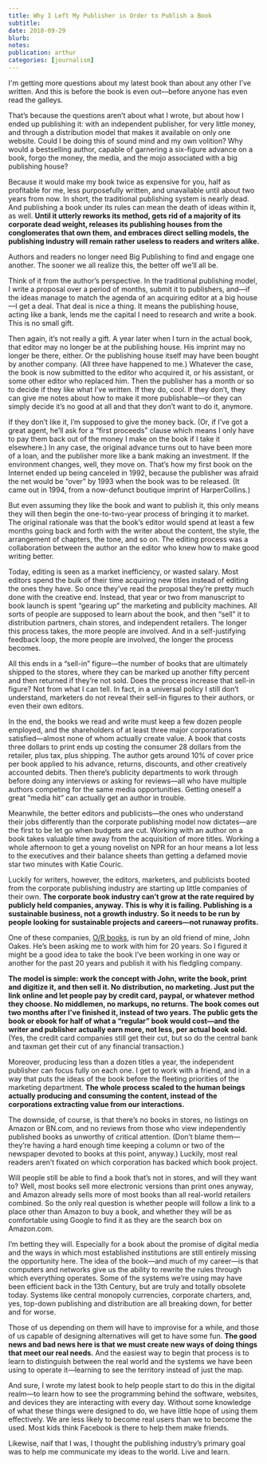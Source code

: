 ```yaml
---
title: Why I Left My Publisher in Order to Publish a Book
subtitle: 
date: 2010-09-29
blurb: 
notes: 
publication: arthur
categories: [journalism]
---
```


I'm getting more questions about my latest book than about any other I’ve written. And this is before the book is even out—before anyone has even read the galleys.

That’s because the questions aren’t about what I wrote, but about how I ended up publishing it: with an independent publisher, for very little money, and through a distribution model that makes it available on only one website. Could I be doing this of sound mind and my own volition? Why would a bestselling author, capable of garnering a six-figure advance on a book, forgo the money, the media, and the mojo associated with a big publishing house?

Because it would make my book twice as expensive for you, half as profitable for me, less purposefully written, and unavailable until about two years from now. In short, the traditional publishing system is nearly dead. And publishing a book under its rules can mean the death of ideas within it, as well. **Until it utterly reworks its method, gets rid of a majority of its corporate dead weight, releases its publishing houses from the conglomerates that own them, and embraces direct selling models, the publishing industry will remain rather useless to readers and writers alike.**

Authors and readers no longer need Big Publishing to find and engage one another. The sooner we all realize this, the better off we’ll all be.

Think of it from the author’s perspective. In the traditional publishing model, I write a proposal over a period of months, submit it to publishers, and—if the ideas manage to match the agenda of an acquiring editor at a big house—I get a deal. That deal is nice a thing. It means the publishing house, acting like a bank, lends me the capital I need to research and write a book. This is no small gift.

Then again, it’s not really a gift. A year later when I turn in the actual book, that editor may no longer be at the publishing house. His imprint may no longer be there, either. Or the publishing house itself may have been bought by another company. (All three have happened to me.) Whatever the case, the book is now submitted to the editor who acquired it, or his assistant, or some other editor who replaced him. Then the publisher has a month or so to decide if they like what I’ve written. If they do, cool. If they don’t, they can give me notes about how to make it more publishable—or they can simply decide it’s no good at all and that they don’t want to do it, anymore.

If they don’t like it, I’m supposed to give the money back. (Or, if I’ve got a great agent, he’ll ask for a “first proceeds” clause which means I only have to pay them back out of the money I make on the book if I take it elsewhere.) In any case, the original advance turns out to have been more of a loan, and the publisher more like a bank making an investment. If the environment changes, well, they move on. That’s how my first book on the Internet ended up being canceled in 1992, because the publisher was afraid the net would be “over” by 1993 when the book was to be released. (It came out in 1994, from a now-defunct boutique imprint of HarperCollins.)

But even assuming they like the book and want to publish it, this only means they will then begin the one-to-two-year process of bringing it to market. The original rationale was that the book’s editor would spend at least a few months going back and forth with the writer about the content, the style, the arrangement of chapters, the tone, and so on. The editing process was a collaboration between the author an the editor who knew how to make good writing better.

Today, editing is seen as a market inefficiency, or wasted salary. Most editors spend the bulk of their time acquiring new titles instead of editing the ones they have. So once they’ve read the proposal they’re pretty much done with the creative end. Instead, that year or two from manuscript to book launch is spent “gearing up” the marketing and publicity machines. All sorts of people are supposed to learn about the book, and then “sell” it to distribution partners, chain stores, and independent retailers. The longer this process takes, the more people are involved. And in a self-justifying feedback loop, the more people are involved, the longer the process becomes.

All this ends in a “sell-in” figure—the number of books that are ultimately shipped to the stores, where they can be marked up another fifty percent and then returned if they’re not sold. Does the process increase that sell-in figure? Not from what I can tell. In fact, in a universal policy I still don’t understand, marketers do not reveal their sell-in figures to their authors, or even their own editors.

In the end, the books we read and write must keep a few dozen people employed, and the shareholders of at least three major corporations satisfied—almost none of whom actually create value. A book that costs three dollars to print ends up costing the consumer 28 dollars from the retailer, plus tax, plus shipping. The author gets around 10% of cover price per book applied to his advance, returns, discounts, and other creatively accounted debits. Then there’s publicity departments to work through before doing any interviews or asking for reviews—all who have multiple authors competing for the same media opportunities. Getting oneself a great “media hit” can actually get an author in trouble.

Meanwhile, the better editors and publicists—the ones who understand their jobs differently than the corporate publishing model now dictates—are the first to be let go when budgets are cut. Working with an author on a book takes valuable time away from the acquisition of more titles. Working a whole afternoon to get a young novelist on NPR for an hour means a lot less to the executives and their balance sheets than getting a defamed movie star two minutes with Katie Couric.

Luckily for writers, however, the editors, marketers, and publicists booted from the corporate publishing industry are starting up little companies of their own. **The corporate book industry can’t grow at the rate required by publicly held companies, anyway. This is why it is failing. Publishing is a sustainable business, not a growth industry. So it needs to be run by people looking for sustainable projects and careers—not runaway profits.**

One of these companies, [O/R books](http://orbooks.com), is run by an old friend of mine, John Oakes. He’s been asking me to work with him for 20 years. So I figured it might be a good idea to take the book I’ve been working in one way or another for the past 20 years and publish it with his fledgling company.

**The model is simple: work the concept with John, write the book, print and digitize it, and then sell it. No distribution, no marketing. Just put the link online and let people pay by credit card, paypal, or whatever method they choose. No middlemen, no markups, no returns. The book comes out two months after I’ve finished it, instead of two years. The public gets the book or ebook for half of what a “regular” book would cost—and the writer and publisher actually earn more, not less, per actual book sold.** (Yes, the credit card companies still get their cut, but so do the central bank and taxman get their cut of any financial transaction.)

Moreover, producing less than a dozen titles a year, the independent publisher can focus fully on each one. I get to work with a friend, and in a way that puts the ideas of the book before the fleeting priorities of the marketing department. **The whole process scaled to the human beings actually producing and consuming the content, instead of the corporations extracting value from our interactions.**

The downside, of course, is that there’s no books in stores, no listings on Amazon or BN.com, and no reviews from those who view independently published books as unworthy of critical attention. (Don’t blame them—they’re having a hard enough time keeping a column or two of the newspaper devoted to books at this point, anyway.) Luckily, most real readers aren’t fixated on which corporation has backed which book project.

Will people still be able to find a book that’s not in stores, and will they want to? Well, most books sell more electronic versions than print ones anyway, and Amazon already sells more of most books than all real-world retailers combined. So the only real question is whether people will follow a link to a place other than Amazon to buy a book, and whether they will be as comfortable using Google to find it as they are the search box on Amazon.com.

I’m betting they will. Especially for a book about the promise of digital media and the ways in which most established institutions are still entirely missing the opportunity here. The idea of the book—and much of my career—is that computers and networks give us the ability to rewrite the rules through which everything operates. Some of the systems we’re using may have been efficient back in the 13th Century, but are truly and totally obsolete today. Systems like central monopoly currencies, corporate charters, and, yes, top-down publishing and distribution are all breaking down, for better and for worse.

Those of us depending on them will have to improvise for a while, and those of us capable of designing alternatives will get to have some fun. **The good news and bad news here is that we must create new ways of doing things that meet our real needs.** And the easiest way to begin that process is to learn to distinguish between the real world and the systems we have been using to operate it—learning to see the territory instead of just the map.

And sure, I wrote my latest book to help people start to do this in the digital realm—to learn how to see the programming behind the software, websites, and devices they are interacting with every day. Without some knowledge of what these things were designed to do, we have little hope of using them effectively. We are less likely to become real users than we to become the used. Most kids think Facebook is there to help them make friends.

Likewise, naif that I was, I thought the publishing industry’s primary goal was to help me communicate my ideas to the world. Live and learn.
